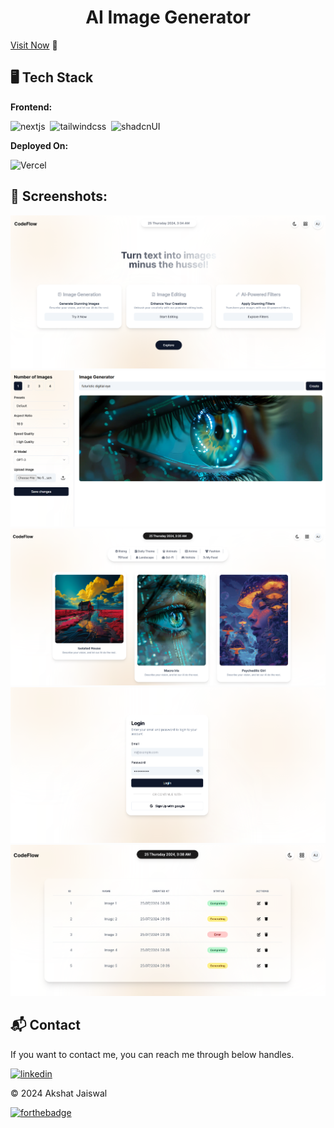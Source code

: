 <h1 align="center">AI Image Generator</h1>


[Visit Now](https://vercel.com/zethysts-projects/ai-image-generation-assignment/E7piGR7XuVF9VGGLqsKJLzqXK3Lq) 🚀

## 🖥️ Tech Stack
**Frontend:**

![nextjs](https://img.shields.io/badge/next%20js-000000?style=for-the-badge&logo=nextdotjs&logoColor=white)&nbsp;
![tailwindcss](https://img.shields.io/badge/Tailwind_CSS-38B2AC?style=for-the-badge&logo=tailwind-css&logoColor=white)&nbsp;
![shadcnUI](https://img.shields.io/badge/shadcn%2Fui-000000?style=for-the-badge&logo=shadcnui&logoColor=white)&nbsp;


**Deployed On:**

![Vercel](https://img.shields.io/badge/Vercel-000000?style=for-the-badge&logo=vercel&logoColor=white)


## 📌 Screenshots:
![home](/img/home.png)
![generate](/img/generate.png)
![explore](/img/explore.png)
![login](/img/login.png)
![profile](/img/profile.png)


<h2>📬 Contact</h2>

If you want to contact me, you can reach me through below handles.

[![linkedin](https://img.shields.io/badge/LinkedIn-0077B5?style=for-the-badge&logo=linkedin&logoColor=white)](https://www.linkedin.com/in/akshat-jaiswal-4664a2197)

© 2024 Akshat Jaiswal


[![forthebadge](https://forthebadge.com/images/badges/built-with-love.svg)](https://forthebadge.com)
